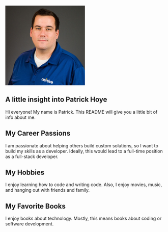 ![headshot](My_Headshot_Small.jpg)

## A little insight into Patrick Hoye
Hi everyone! My name is Patrick. This README will give you a little bit of info about me.

## My Career Passions
I am passionate about helping others build custom solutions, so I want to build my skills as a developer. Ideally, this would lead to a full-time position as a full-stack developer.

## My Hobbies
I enjoy learning how to code and writing code. Also, I enjoy movies, music, and hanging out with friends and family.

## My Favorite Books
I enjoy books about technology. Mostly, this means books about coding or software development.
